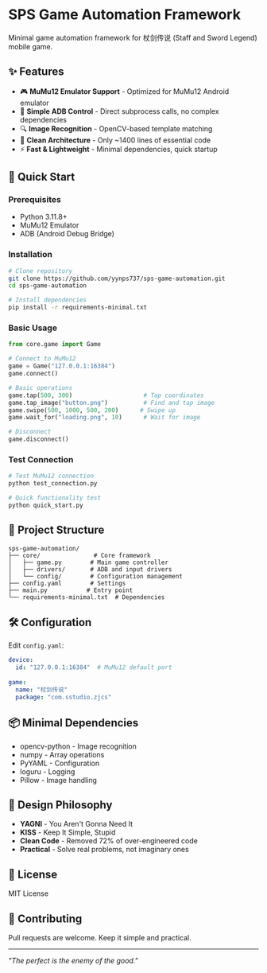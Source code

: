 # SPS Game Automation Framework

Minimal game automation framework for 杖剑传说 (Staff and Sword Legend) mobile game.

## ✨ Features

- 🎮 **MuMu12 Emulator Support** - Optimized for MuMu12 Android emulator
- 📱 **Simple ADB Control** - Direct subprocess calls, no complex dependencies  
- 🔍 **Image Recognition** - OpenCV-based template matching
- 🎯 **Clean Architecture** - Only ~1400 lines of essential code
- ⚡ **Fast & Lightweight** - Minimal dependencies, quick startup

## 🚀 Quick Start

### Prerequisites
- Python 3.11.8+
- MuMu12 Emulator
- ADB (Android Debug Bridge)

### Installation

```bash
# Clone repository
git clone https://github.com/yynps737/sps-game-automation.git
cd sps-game-automation

# Install dependencies
pip install -r requirements-minimal.txt
```

### Basic Usage

```python
from core.game import Game

# Connect to MuMu12
game = Game("127.0.0.1:16384")
game.connect()

# Basic operations
game.tap(500, 300)                    # Tap coordinates
game.tap_image("button.png")          # Find and tap image
game.swipe(500, 1000, 500, 200)      # Swipe up
game.wait_for("loading.png", 10)      # Wait for image

# Disconnect
game.disconnect()
```

### Test Connection

```bash
# Test MuMu12 connection
python test_connection.py

# Quick functionality test
python quick_start.py
```

## 📁 Project Structure

```
sps-game-automation/
├── core/               # Core framework
│   ├── game.py        # Main game controller
│   ├── drivers/       # ADB and input drivers
│   └── config/        # Configuration management
├── config.yaml        # Settings
├── main.py           # Entry point
└── requirements-minimal.txt  # Dependencies
```

## 🛠️ Configuration

Edit `config.yaml`:

```yaml
device:
  id: "127.0.0.1:16384"  # MuMu12 default port
  
game:
  name: "杖剑传说"
  package: "com.sstudio.zjcs"
```

## 📦 Minimal Dependencies

- opencv-python - Image recognition
- numpy - Array operations  
- PyYAML - Configuration
- loguru - Logging
- Pillow - Image handling

## 🎯 Design Philosophy

- **YAGNI** - You Aren't Gonna Need It
- **KISS** - Keep It Simple, Stupid
- **Clean Code** - Removed 72% of over-engineered code
- **Practical** - Solve real problems, not imaginary ones

## 📄 License

MIT License

## 🤝 Contributing

Pull requests are welcome. Keep it simple and practical.

---

*"The perfect is the enemy of the good."*
